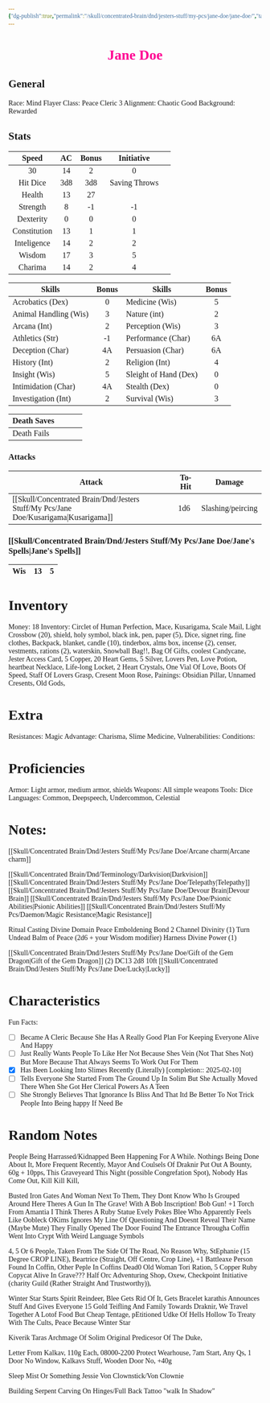 ```yaml
---
{"dg-publish":true,"permalink":"/skull/concentrated-brain/dnd/jesters-stuff/my-pcs/jane-doe/jane-doe/","tags":["Tagless"],"noteIcon":""}
---
```


<style id="Force_Custom_Fonts" type="text/css">@font-face{font-style:normal;font-family:"Merriweather";src:local("Merriweather")}@font-face{font-style:bolder;font-family:"Merriweather";src:local("Merriweather")}@font-face{font-style:normal;font-family:"Merriweather";src:local("Merriweather");unicode-range:U+0-FF,U+2E80-9FFF,U+F900-FAFF,U+FE30-FE4F,U+20000-2FA1F}@font-face{font-style:bolder;font-family:"Merriweather";src:local("Merriweather");unicode-range:U+0-FF,U+2E80-9FFF,U+F900-FAFF,U+FE30-FE4F,U+20000-2FA1F}@font-face{font-style:normal;font-family:"Merriweather";src:local("Merriweather");unicode-range:U+0-FF}@font-face{font-style:bolder;font-family:"Merriweather";src:local("Merriweather");unicode-range:U+0-FF}:not(pre):not(code):not(textarea):not(tt):not(kbd):not(samp):not(var){font-family:"Merriweather"!important}pre,code,textarea,tt,kbd,samp,var{font-family:monospace!important}pre *,code *,textarea *,tt *,kbd *,samp *,var *{font-family:monospace!important}</style>


# <center><span style="color:#FF0093">Jane Doe </span></center>




## General
 Race:  Mind Flayer
 Class: Peace Cleric 3
 Alignment: Chaotic Good
 Background: Rewarded


## Stats

|    Speed     | AC  | Bonus |  Initiative   |     |
| :----------: | :-: | :---: | :-----------: | --- |
|      30      | 14  |   2   |       0       |     |
|   Hit Dice   | 3d8 |  3d8  | Saving Throws |     |
|    Health    | 13  |  27   |             |     |
|   Strength   |  8  |  -1   |      -1       |     |
|  Dexterity   |  0  |   0   |       0       |     |
| Constitution | 13  |   1   |       1       |     |
| Inteligence  | 14  |   2   |       2       |     |
|    Wisdom    | 17  |   3   |       5       |     |
|   Charima    | 14  |   2   |       4       |     |

| Skills                | Bonus | Skills                | Bonus |
| --------------------- | :---: | --------------------- | :---: |
| Acrobatics (Dex)      |    0   | Medicine (Wis)        |5       |
| Animal Handling (Wis) |     3  | Nature (int)          | 2      |
| Arcana (Int)          |      2 | Perception (Wis)      |  3     |
| Athletics (Str)       |       -1| Performance (Char)    |  6A     |
| Deception (Char)      | 4A      | Persuasion (Char)     |    6A   |
| History (Int)         |  2     | Religion (Int)        |     4  |
| Insight (Wis)         |   5    | Sleight of Hand (Dex) | 0      |
| Intimidation (Char)   |    4A   | Stealth (Dex)         |  0     |
| Investigation (Int)   |     2  | Survival (Wis)        |   3    |

| Death Saves  |     |     |     |
| ------------ | --- | --- | --- |
| Death Fails |     |     |     |
### Attacks

| Attack         | To-Hit | Damage            |
| -------------- | ------ | ----------------- |
| [[Skull/Concentrated Brain/Dnd/Jesters Stuff/My Pcs/Jane Doe/Kusarigama\|Kusarigama]] | 1d6    | Slashing/peircing |

### [[Skull/Concentrated Brain/Dnd/Jesters Stuff/My Pcs/Jane Doe/Jane's Spells\|Jane's Spells]]

| Wis|    13 |    5 |
| ------------ | --- | --- |

# Inventory

Money: 18
Inventory: Circlet of Human Perfection, Mace, Kusarigama, Scale Mail, Light Crossbow (20), shield, holy symbol, black ink, pen, paper (5), Dice, signet ring, fine clothes, Backpack, blanket, candle (10), tinderbox, alms box, incense (2), censer, vestments, rations (2), waterskin, Snowball Bag!!, Bag Of Gifts, coolest Candycane, Jester Access Card, 5 Copper, 20 Heart Gems, 5 Silver, Lovers Pen, Love Potion, heartbeat Necklace, Life-long Locket, 2 Heart Crystals, One Vial Of Love, Boots Of Speed, Staff Of Lovers Grasp, Cresent Moon Rose, 
Painings: Obsidian Pillar, Unnamed Cresents, Old Gods,
# Extra
Resistances: Magic
Advantage: Charisma, Slime Medicine, 
Vulnerabilities: 
Conditions: 
  

# Proficiencies
		
Armor:  Light armor, medium armor, shields
Weapons:  All simple weapons
Tools: Dice
Languages: Common, Deepspeech, Undercommon, Celestial

# Notes: 

[[Skull/Concentrated Brain/Dnd/Jesters Stuff/My Pcs/Jane Doe/Arcane charm\|Arcane charm]]

[[Skull/Concentrated Brain/Dnd/Terminology/Darkvision\|Darkvision]]
[[Skull/Concentrated Brain/Dnd/Jesters Stuff/My Pcs/Jane Doe/Telepathy\|Telepathy]]
[[Skull/Concentrated Brain/Dnd/Jesters Stuff/My Pcs/Jane Doe/Devour Brain\|Devour Brain]]
[[Skull/Concentrated Brain/Dnd/Jesters Stuff/My Pcs/Jane Doe/Psionic Abilities\|Psionic Abilities]]
	[[Skull/Concentrated Brain/Dnd/Jesters Stuff/My Pcs/Daemon/Magic Resistance\|Magic Resistance]]

Ritual Casting
Divine Domain
	Peace
Emboldening Bond 2
Channel Divinity (1)
  Turn Undead
  Balm of Peace (2d6 + your Wisdom modifier)
Harness Divine Power (1)

[[Skull/Concentrated Brain/Dnd/Jesters Stuff/My Pcs/Jane Doe/Gift of the Gem Dragon\|Gift of the Gem Dragon]] (2) DC13 2d8 10ft
[[Skull/Concentrated Brain/Dnd/Jesters Stuff/My Pcs/Jane Doe/Lucky\|Lucky]]


# Characteristics 

Fun Facts:
- [ ] Became A Cleric Because She Has A Really Good Plan For Keeping Everyone Alive And Happy
- [ ] Just Really Wants People To Like Her Not Because Shes Vein (Not That Shes Not) But More Because That Always Seems To Work Out For Them
- [x] Has Been Looking Into Slimes Recently (Literally)  [completion:: 2025-02-10]
- [ ] Tells Everyone She Started From The Ground Up In Solim But She Actually Moved There When She Got Her Clerical Powers As A Teen
- [ ] She Strongly Believes That Ignorance Is Bliss And That Itd Be Better To Not Trick People Into Being happy If Need Be

# Random Notes
People Being Harrassed/Kidnapped
	Been Happening For A While. Nothings Being Done About It, More Frequent Recently, Mayor And Coulsels Of Draknir Put Out A Bounty, 60g + 10pps, This Graveyeard This Night (possible Congrefation Spot), Nobody Has Come Out, Kill Kill Kill, 

Busted Iron Gates And Woman Next To Them,
They Dont Know Who Is Grouped Around Here
Theres A Gun In The Grave!
With A Bob Inscription! Bob Gun!
+1 Torch From Amantia
I Think Theres A Ruby Statue
Evely Pokes Blee Who Apparently Feels Like Oobleck
OKims Ignores My Line Of Questioning And Doesnt Reveal Their Name (Maybe Mute)
They Finally Opened The Door
Fouind The Entrance Througha Coffin
Went Into Crypt With Weird Language Symbols

4, 5 Or 6 People, Taken From The Side Of The Road, No Reason Why, 
StEphanie (15 Degree CROP LINE),  Beartrice (Straight, Off Centre, Crop Line),
+1 Battleaxe
Person Found In Coffin, Other Peple In Coffins Dead0
Old Woman Tori
Ration, 5 Copper
Ruby Copycat Alive In Grave???
Half Orc Adventuring Shop, Oxew, Checkpoint Initiative (charity Guild (Rather Straight And Trustworthy)), 

Winter Star Starts
Spirit Reindeer, Blee Gets Rid Of It, Gets Bracelet
karathis Announces Stuff And Gives Everyone 15 Gold
Teifling And Family Towards Draknir, We Travel Together
A Lotof Food But Cheap Tentage, 
pEtitioned Udke Of Hells Hollow To Treaty With The Cults, 
Peace Because Winter Star

Kiverik Taras Archmage Of Solim Original Predicesor Of The Duke, 

Letter From Kalkav, 110g Each, 08000-2200 Protect Wearhouse, 7am Start, Any Qs, 1 Door No Window, Kalkavs Stuff, Wooden Door No, +40g

Sleep Mist Or Something
Jessie Von Clownstick/Von Clownie

Building Serpent Carving On Hinges/Full Back Tattoo  "walk In Shadow"